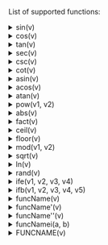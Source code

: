 List of supported functions:

<details>
<summary>sin(v)</summary>


**Definition:**
Value is the sine of v.

**Examples:**
* sin(pi) will be equal to 0
* sin(3pi/2) will be equal to -1
</details>

<details>
<summary>cos(v)</summary>


**Definition:**
Value is the cosine of v.

**Examples:**
* cos(pi) will be equal to -1
* sin(3pi/2) will be equal to 0
</details>

<details>
<summary>tan(v)</summary>


**Definition:**
Value is the tangent of v.

**Examples:**
* tan(pi) will be equal to 0
* tan(3pi/4) will be equal to -1
</details>

<details>
<summary>sec(v)</summary>


**Definition:**
Value is the secant of v.

**Examples:**
* sec(pi) will be equal to -1
* sec(3pi/2) will be undefined
</details>

<details>
<summary>csc(v)</summary>


**Definition:**
Value is the cosecant of v.

**Examples:**
* csc(pi) will be undefined
* csc(3pi/2) will be equal to -1
</details>

<details>
<summary>cot(v)</summary>


**Definition:**
Value is the cotangent of v.

**Examples:**
* cot(pi/2) will be equal to 0
* cot(pi) will be undefined
</details>

<details>
<summary>asin(v)</summary>


**Definition:**
Value is the inverse/arc sine of v.

**Examples:**
* asin(1) will be equal to pi/2
* asin(-1) will be equal to -pi/2
</details>

<details>
<summary>acos(v)</summary>


**Definition:**
Value is the inverse/arc cosine of v.

**Examples:**
* acos(1) will be equal to pi
* acos(0) will be equal to pi/2
</details>

<details>
<summary>atan(v)</summary>


**Definition:**
Value is the inverse/arc tangent of v.

**Examples:**
* atan(0) will be equal to 0
* atan(1) will be equal to pi/4
</details>

<details>
<summary>pow(v1, v2)</summary>


**Definition:**
Value is v1 raised to the v2th power.

**Examples:**
* pow(2, 4) will be equal to 16
* pow(5, 3) will be equal to 125
</details>

<details>
<summary>abs(v)</summary>


**Definition:**
Value is the absolute value of v.

**Examples:**
* abs(-52) will be equal to 52
* abs(28) will be equal to 28
</details>

<details>
<summary>fact(v)</summary>


**Definition:**
Value is the factorial of v.

**Examples:**
* fact(3) will be equal to 6
* fact(4) will be equal to 24
</details>

<details>
<summary>ceil(v)</summary>


**Definition:**
Value is v, rounded up to the nearest integer.

**Examples:**
* ceil(4.001) will be equal to 5
* ceil(-6.8) will be equal to -6
</details>

<details>
<summary>floor(v)</summary>


**Definition:**
Value is v, rounded down to the nearest integer.

**Examples:**
* floor(4.9999) will be equal to 4
* floor(-7.2) will be equal to -8
</details>

<details>
<summary>mod(v1, v2)</summary>


**Definition:**
Value is the modulo operation using v1 and v2. The value is the remainder of v1/v2.

**Examples:**
* mod(1, 2) will be equal to 1
* mod(3, 3) will be equal to 0
</details>

<details>
<summary>sqrt(v)</summary>


**Definition:**
Value is the square root of v.

**Examples:**
* sqrt(4) will be equal to 2
* sqrt(1024) will be equal to 32
</details>

<details>
<summary>ln(v)</summary>


**Definition:**
Value is the natural logarithm of v.

**Examples:**
* ln(e) will be equal to 1
* ln(1) will be equal to 0
</details> 

<details>
<summary>rand(v)</summary>


**Definition:**
Value is a random number between 0 and 1 multiplied by v. rand(v) is calculated at every value of x, so it causes the program to lag heavily. It is not recommended you use rand(v).

**Examples:**
* rand(1) will give a random value between 0 and 1.
* rand(pi) will give a random value between 0 and pi.
</details>

<details>
<summary>ife(v1, v2, v3, v4)</summary>


**Definition:**
If v1 is equal to v2, then the value of ife is v3. If v1 is not equal to v2, then the value of ife is v4.

**Examples:**
* ife(0, 1, 1, 2) will be equal to 2
* ife(sin(pi), 0, 1, 2) will be equal to 1
</details>

<details>
<summary>ifb(v1, v2, v3, v4, v5)</summary>


**Definition:**
If v1 is between v2 and v3, then the value of ifb is v4. Otherwise, the value of ifb is v5.

**Examples:**
* ifb(1, 0, 2, 1, 2) will be equal to 1
* ifb(pi, 0, 1, 1, 2) will be equal to 2
</details>

<details>
<summary>funcName(v)</summary>


**Definition:**
Value is the value of the function specified evaluated at v. View the name of a function to the right of the equation.

**Examples:**
* If f(x) is x^2 + 1, then f(2) will be equal to 5.
* If b(x) is sqrt(x)+5, then b(16) will be equal to 9.
</details>

<details>
<summary>funcName'(v)</summary>


**Definition:**
Value is the derivative of the function specified at v. View the name of a function to the right of the equation.

**Examples:**
* If f(x) is x^2 + 1, then f'(2) will be equal to 4.
* If b(x) is sqrt(x)+5, then b'(16) will be equal to 1/8.
</details>

<details>
<summary>funcName''(v)</summary>


**Definition:**
Value is the second derivative of the function specified at v. View the name of a function to the right of the equation.

**Examples:**
* If f(x) is x^2 + 1, then f''(2) will be equal to 2.
* If b(x) is x^4, then b''(4) will be equal to 192.
</details>

<details>
<summary>funcNamei(a, b)</summary>


**Definition:**
Value is the integral of the function specified from a to b. View the name of a function to the right of the equation.

**Examples:**
* If f(x) is 2x, then fi(0, 1) will be equal to 1.
* If b(x) is x^2, then bi(1, 2) will be equal to 7/3.
</details>

<details>
<summary>FUNCNAME(v)</summary>


**Definition:**
Value is the antiderivative of the function specified at v. View the name of a function to the right of the equation.

**Examples:**
* If f(x) is x^2 + 1, then F(2) will be equal to 14/3.
* If b(x) is x, then B(1) will be equal to 1/2.
</details>